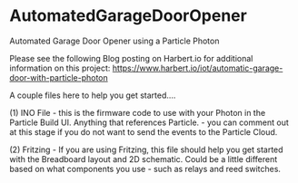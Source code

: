 # AutomatedGarageDoorOpener
Automated Garage Door Opener using a Particle Photon

Please see the following Blog posting on Harbert.io for additional information on this project:
https://www.harbert.io/iot/automatic-garage-door-with-particle-photon

A couple files here to help you get started....

(1) INO File - this is the firmware code to use with your Photon in the Particle Build UI.  Anything that references Particle. - you can comment out at this stage if you do not want to send the events to the Particle Cloud.

(2) Fritzing - If you are using Fritzing, this file should help you get started with the Breadboard layout and 2D schematic.  Could be a little different based on what components you use - such as relays and reed switches.
